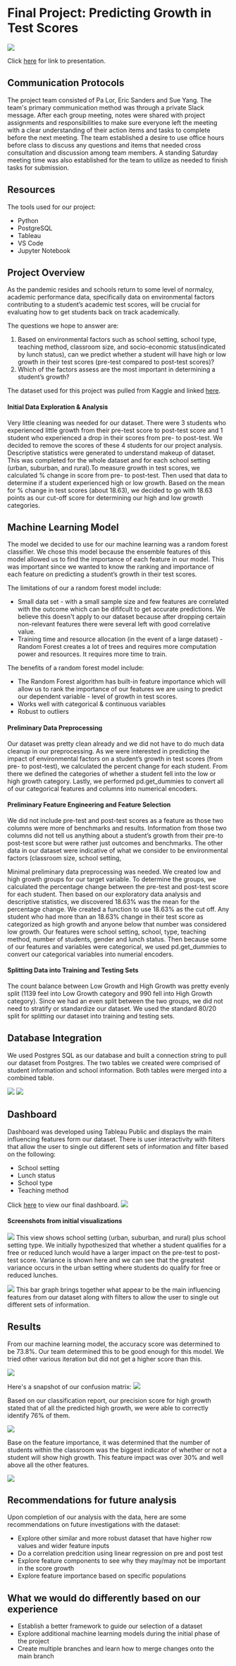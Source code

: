 # Final Project: Predicting Growth in Test Scores
![](Segment%203%2B4/Final%20Presentation.gif)

Click [here](https://docs.google.com/presentation/d/e/2PACX-1vSSi2tl80ZEggQoFN0ilGTDqOxi4PnMFenXGSPEiG1YMw71bJgLsFvSXkur0buPOaWZUsk-ulDOlmsQ/pub?start=true&loop=true&delayms=5000) for link to presentation.

## Communication Protocols
The project team consisted of Pa Lor, Eric Sanders and Sue Yang. The team's primary communication method was through a private Slack message. After each group meeting, notes were shared with project assignments and responsibilities to make sure everyone left the meeting with a clear understanding of their action items and tasks to complete before the next meeting. The team established a desire to use office hours before class to discuss any questions and items that needed cross consultation and discussion among team members. A standing Saturday meeting time was also established for the team to utilize as needed to finish tasks for submission.

## Resources
The tools used for our project:
* Python
* PostgreSQL
* Tableau
* VS Code
* Jupyter Notebook
 
## Project Overview 
  
As the pandemic resides and schools return to some level of normalcy, academic performance data, specifically data on environmental factors contributing to a student’s academic test scores, will be crucial for evaluating how to get students back on track academically.

The questions we hope to answer are:
1. Based on environmental factors such as school setting, school type, teaching method, classroom size, and socio-economic status(indicated by lunch status), can we predict whether a student will have high or low growth in their test scores (pre-test compared to post-test scores)?
2. Which of the factors assess are the most important in determining a student’s growth?

The dataset used for this project was pulled from Kaggle and linked [here](https://www.kaggle.com/datasets/kwadwoofosu/predict-test-scores-of-students).

#### Initial Data Exploration & Analysis
Very little cleaning was needed for our dataset. There were 3 students who experienced little growth from their pre-test score to post-test score and 1 student who experienced a drop in their scores from pre- to post-test. We decided to remove the scores of these 4 students for our project analysis. Descriptive statistics were generated to understand makeup of dataset. This was completed for the whole dataset and for each school setting (urban, suburban, and rural).To measure growth in test scores, we calculated % change in score from pre- to post-test. Then used that data to determine if a student experienced high or low growth. Based on the mean for % change in test scores (about 18.63), we decided to go with 18.63 points as our cut-off score for determining our high and low growth categories.

## Machine Learning Model
The model we decided to use for our machine learning was a random forest classifier. We chose this model because the ensemble features of this model allowed us to find the importance of each feature in our model. This was important since we wanted to know the ranking and importance of each feature on predicting a student’s growth in their test scores.

The limitations of our a random forest model include:
* Small data set - with a small sample size and few features are correlated with the outcome which can be dififcult to get accurate predictions. We believe this doesn't apply to our dataset because after dropping certain non-relevant features there were several left with good correlative value.
* Training time and resource allocation (in the event of a large dataset) - Random Forest creates a lot of trees and requires more computation power and resources. It requires more time to train. 

The benefits of a random forest model include:
* The Random Forest algorithm has built-in feature importance which will allow us to rank the importance of our features we are using to predict our dependent variable - level of growth in test scores.
* Works well with categorical & continuous variables
* Robust to outliers

#### Preliminary Data Preprocessing
Our dataset was pretty clean already and we did not have to do much data cleanup in our preprocessing. As we were interested in predicting the impact of environmental factors on a student’s growth in test scores (from pre- to post-test), we calculated the percent change for each student. From there we defined the categories of whether a student fell into the low or high growth category. Lastly, we performed pd.get_dummies to convert all of our categorical features and columns into numerical encoders.

#### Preliminary Feature Engineering and Feature Selection
We did not include pre-test and post-test scores as a feature as those two columns were more of benchmarks and results. Information from those two columns did not tell us anything about a student’s growth from their pre-to post-test score but were rather just outcomes and benchmarks. The other data in our dataset were indicative of what we consider to be environmental factors (classroom size, school setting,

Minimal preliminary data preprocessing was needed. We created low and high growth groups for our target variable. To determine the groups, we calculated the percentage change between the pre-test and post-test score for each student. Then based on our exploratory data analysis and descriptive statistics, we discovered 18.63% was the mean for the percentage change. We created a function to use 18.63% as the cut off. Any student who had more than an 18.63% change in their test score as categorized as high growth and anyone below that number was considered low growth. Our features were school setting, school, type, teaching method, number of students, gender and lunch status. Then because some of our features and variables were categorical, we used pd.get_dummies to convert our categorical variables into numerial encoders.

#### Splitting Data into Training and Testing Sets
The count balance between Low Growth and High Growth was pretty evenly split (1139 feel into Low Growth category and 990 fell into High Growth category). Since we had an even split between the two groups, we did not need to stratify or standardize our dataset. We used the standard 80/20 split for splitting our dataset into training and testing sets.

## Database Integration
We used Postgres SQL as our database and built a connection string to pull our dataset from Postgres. The two tables we created were comprised of student information and school information. Both tables were merged into a combined table.

![](Segment%202/ERD1.png)
![](Segment%202/ERD2.png)

## Dashboard
Dashboard was developed using Tableau Public and displays the main influencing features form our dataset. There is user interactivity with filters that allow the user to single out different sets of information and filter based on the following:
* School setting
* Lunch status
* School type
* Teaching method

Click [here](https://public.tableau.com/app/profile/eric.v.sanders/viz/SchoolisCool_06032022DB/Dashboard1) to view our final dashboard.
![](Segment%203%2B4/FINAL%20DASHBOARD.png)

#### Screenshots from initial visualizations
![](Segment%202/Variance_Lunch_Schooltype.png)
This view shows school setting (urban, suburban, and rural) plus school setting type.  We initially hypothesized that whether a student qualifies for a free or reduced lunch would have a larger impact on the pre-test to post-test score.  Variance is shown here and we can see that the greatest variance occurs in the urban setting where students do qualify for free or reduced lunches.

![](Segment%202/Major_Features.png)
This bar graph brings together what appear to be the main influencing features from our dataset along with filters to allow the user to single out different sets of information.

## Results
From our machine learning model, the accuracy score was determined to be 73.8%. Our team determined this to be good enough for this model. We tried other various iteration but did not get a higher score than this. 

<img src = "Sandbox/Sue/Resources/balance_accuracy_score.png">

Here's a snapshot of our confusion matrix:
<img src = "Sandbox/Sue/Resources/growth_matrix.png">

Based on our classification report, our precision score for high growth stated that of all the predicted high growth, we were able to correctly identify 76% of them.

 <img src = "Sandbox/Sue/Resources/classification_report.png">

Base on the feature importance, it was determined that the number of students within the classroom was the biggest indicator of whether or not a student will show high growth. This feature impact was over 30% and well above all the other features.

<img src = "Sandbox/Sue/Resources/feature_importances.png">

## Recommendations for future analysis
Upon completion of our analysis with the data, here are some recommendations on future investigations with the dataset:
- Explore other similar and more robust dataset that have higher row values and wider feature inputs
- Do a correlation predcition using linear regression on pre and post test
- Explore feature components to see why they may/may not be important in the score growth
- Explore feature importance based on specific populations

## What we would do differently based on our experience
- Establish a better framework to guide our selection of a dataset
- Explore additional machine learning models during the initial phase of the project
- Create multiple branches and learn how to merge changes onto the main branch
